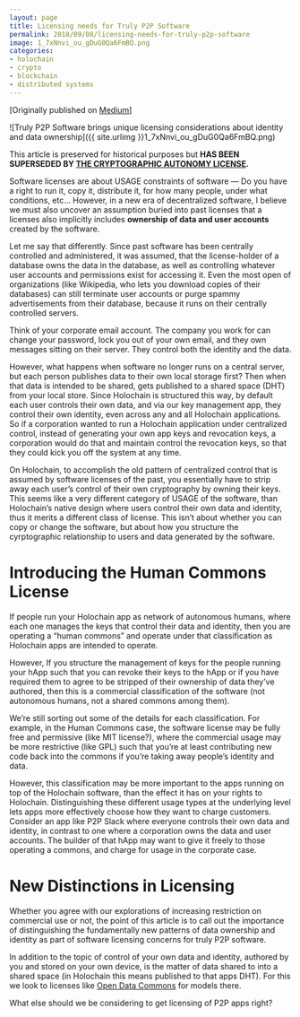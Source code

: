 ```yaml
---
layout: page
title: Licensing needs for Truly P2P Software
permalink: 2018/09/08/licensing-needs-for-truly-p2p-software
image: 1_7xNnvi_ou_gDuG0Qa6FmBQ.png
categories:
- holochain
- crypto
- blockchain
- distributed systems
---
```

[Originally published on [Medium](https://medium.com/holochain/licensing-needs-for-truly-p2p-software-a3e0fa42be6c)]

![Truly P2P Software brings unique licensing considerations about identity and data ownership]({{ site.urlimg }}1_7xNnvi_ou_gDuG0Qa6FmBQ.png)

This article is preserved for historical purposes
but **HAS BEEN SUPERSEDED BY
**[**THE CRYPTOGRAPHIC AUTONOMY LICENSE**](https://medium.com/holochain/understanding-the-cryptographic-autonomy-license-172ac920966d)**.**

Software licenses are about USAGE constraints of software — Do you have a right to run it, copy it, distribute it, for how many people, under what conditions, etc… However, in a new era of decentralized software, I believe we must also uncover an assumption buried into past licenses that a licenses also implicitly includes **ownership of data and user accounts** created by the software.

Let me say that differently. Since past software has been centrally controlled and administered, it was assumed, that the license-holder of a database owns the data in the database, as well as controlling whatever user accounts and permissions exist for accessing it. Even the most open of organizations (like Wikipedia, who lets you download copies of their databases) can still terminate user accounts or purge spammy advertisements from their database, because it runs on their centrally controlled servers.

Think of your corporate email account. The company you work for can change your password, lock you out of your own email, and they own messages sitting on their server. They control both the identity and the data.

However, what happens when software no longer runs on a central server, but each person publishes data to their own local storage first? Then when that data is intended to be shared, gets published to a shared space (DHT) from your local store. Since Holochain is structured this way, by default each user controls their own data, and via our key management app, they control their own identity, even across any and all Holochain applications. So if a corporation wanted to run a Holochain application under centralized control, instead of generating your own app keys and revocation keys, a corporation would do that and maintain control the revocation keys, so that they could kick you off the system at any time.

On Holochain, to accomplish the old pattern of centralized control that is assumed by software licenses of the past, you essentially have to strip away each user’s control of their own cryptography by owning their keys. This seems like a very different category of USAGE of the software, than Holochain’s native design where users control their own data and identity, thus it merits a different class of license. This isn’t about whether you can copy or change the software, but about how you structure the cyrptographic relationship to users and data generated by the software.

Introducing the Human Commons License
=====================================

If people run your Holochain app as network of autonomous humans, where each one manages the keys that control their data and identity, then you are operating a “human commons” and operate under that classification as Holochain apps are intended to operate.

However, If you structure the management of keys for the people running your hApp such that you can revoke their keys to the hApp or if you have required them to agree to be stripped of their ownership of data they’ve authored, then this is a commercial classification of the software (not autonomous humans, not a shared commons among them).

We’re still sorting out some of the details for each classification. For example, in the Human Commons case, the software license may be fully free and permissive (like MIT license?), where the commercial usage may be more restrictive (like GPL) such that you’re at least contributing new code back into the commons if you’re taking away people’s identity and data.

However, this classification may be more important to the apps running on top of the Holochain software, than the effect it has on your rights to Holochain. Distinguishing these different usage types at the underlying level lets apps more effectively choose how they want to charge customers. Consider an app like P2P Slack where everyone controls their own data and identity, in contrast to one where a corporation owns the data and user accounts. The builder of that hApp may want to give it freely to those operating a commons, and charge for usage in the corporate case.

New Distinctions in Licensing
=============================

Whether you agree with our explorations of increasing restriction on commercial use or not, the point of this article is to call out the importance of distinguishing the fundamentally new patterns of data ownership and identity as part of software licensing concerns for truly P2P software.

In addition to the topic of control of your own data and identity, authored by you and stored on your own device, is the matter of data shared to into a shared space (in Holochain this means published to that apps DHT). For this we look to licenses like [Open Data Commons](https://opendatacommons.org/) for models there.

What else should we be considering to get licensing of P2P apps right?